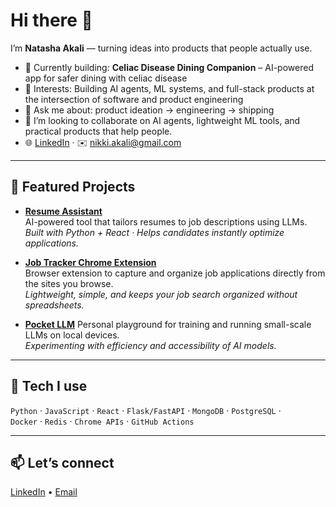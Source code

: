 # Hi there 👋

I’m **Natasha Akali** — turning ideas into products that people actually use.  
- 🔭 Currently building:  **Celiac Disease Dining Companion** – AI-powered app for safer dining with celiac disease 
- 🧠 Interests: Building AI agents, ML systems, and full-stack products at the intersection of software and product engineering  
- 💬 Ask me about: product ideation → engineering → shipping
- 👯 I’m looking to collaborate on AI agents, lightweight ML tools, and practical products that help people.
- 🌐 [LinkedIn](https://www.linkedin.com/in/natashaakali/) · ✉️ nikki.akali@gmail.com

---

## 🚀 Featured Projects

- **[Resume Assistant](https://github.com/nikkiakali/personalized-resume-assistant)**  
  AI-powered tool that tailors resumes to job descriptions using LLMs.  
  *Built with Python + React · Helps candidates instantly optimize applications.*

- **[Job Tracker Chrome Extension](https://github.com/nikkiakali/chrome-job-tracker)**  
  Browser extension to capture and organize job applications directly from the sites you browse.  
  *Lightweight, simple, and keeps your job search organized without spreadsheets.*

- **[Pocket LLM](https://github.com/nikkiakali/pocket-llm)**
  Personal playground for training and running small-scale LLMs on local devices.  
  *Experimenting with efficiency and accessibility of AI models.*

---

## 🧰 Tech I use
`Python` · `JavaScript` · `React` · `Flask/FastAPI` · `MongoDB` · `PostgreSQL` ·  
`Docker` · `Redis` · `Chrome APIs` · `GitHub Actions`

---

## 📫 Let’s connect
[LinkedIn](https://www.linkedin.com/in/natashaakali/) • [Email](mailto:nikki.akali@gmail.com)


<!--
**nikkiakali/nikkiakali** is a ✨ _special_ ✨ repository because its `README.md` (this file) appears on your GitHub profile.

Here are some ideas to get you started:

- 🔭 I’m currently working on ...
- 🌱 I’m currently learning ...
- 👯 I’m looking to collaborate on ...
- 🤔 I’m looking for help with ...
- 💬 Ask me about ...
- 📫 How to reach me: ...
- 😄 Pronouns: ...
- ⚡ Fun fact: ...
-->
